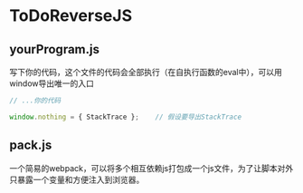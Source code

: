 # ToDoReverseJS

## yourProgram.js 
写下你的代码，这个文件的代码会全部执行（在自执行函数的eval中），可以用window导出唯一的入口
```js
// ...你的代码

window.nothing = { StackTrace };    // 假设要导出StackTrace
```

## pack.js 
一个简易的webpack，可以将多个相互依赖js打包成一个js文件，为了让脚本对外只暴露一个变量和方便注入到浏览器。

